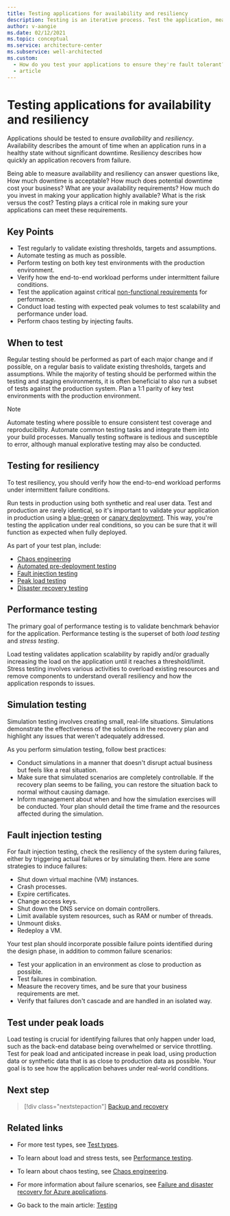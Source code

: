 ```yaml
---
title: Testing applications for availability and resiliency
description: Testing is an iterative process. Test the application, measure the outcome, analyze and address any failures that result, and repeat the process.
author: v-aangie
ms.date: 02/12/2021
ms.topic: conceptual
ms.service: architecture-center
ms.subservice: well-architected
ms.custom:
  - How do you test your applications to ensure they're fault tolerant?
  - article
---
```


# Testing applications for availability and resiliency

Applications should be tested to ensure *availability* and *resiliency*. Availability describes the amount of time when an application runs in a healthy state without significant downtime. Resiliency describes how quickly an application recovers from failure.

Being able to measure availability and resiliency can answer questions like, How much downtime is acceptable? How much does potential downtime cost your business? What are your availability requirements? How much do you invest in making your application highly available? What is the risk versus the cost? Testing plays a critical role in making sure your applications can meet these requirements.

## Key Points

- Test regularly to validate existing thresholds, targets and assumptions.
- Automate testing as much as possible.
- Perform testing on both key test environments with the production environment.
- Verify how the end-to-end workload performs under intermittent failure conditions.
- Test the application against critical [non-functional requirements](/azure/architecture/framework/resiliency/design-requirements) for performance.
- Conduct load testing with expected peak volumes to test scalability and performance under load.
- Perform chaos testing by injecting faults.

## When to test

Regular testing should be performed as part of each major change and if possible, on a regular basis to validate existing thresholds, targets and assumptions. While the majority of testing should be performed within the testing and staging environments, it is often beneficial to also run a subset of tests against the production system. Plan a 1:1 parity of key test environments with the production environment.

> [!NOTE]
> Automate testing where possible to ensure consistent test coverage and reproducibility. Automate common testing tasks and integrate them into your build processes. Manually testing software is tedious and susceptible to error, although manual explorative testing may also be conducted.

## Testing for resiliency

To test resiliency, you should verify how the end-to-end workload performs under intermittent failure conditions.

Run tests in production using both synthetic and real user data. Test and production are rarely identical, so it's important to validate your application in production using a [blue-green](https://martinfowler.com/bliki/BlueGreenDeployment.html) or [canary deployment](https://martinfowler.com/bliki/CanaryRelease.html). This way, you're testing the application under real conditions, so you can be sure that it will function as expected when fully deployed.

As part of your test plan, include:

- [Chaos engineering](/azure/architecture/framework/resilency/chaos-engineering)
- [Automated pre-deployment testing](/azure/architecture/checklist/dev-ops#testing)
- [Fault injection testing](#fault-injection-testing)
- [Peak load testing](/azure/architecture/framework/scalability/performance-test#load-testing)
- [Disaster recovery testing](/azure/architecture/feamework/resiliency/backup-and-recovery#failover)

## Performance testing

The primary goal of performance testing is to validate benchmark behavior for the application. Performance testing is the superset of both *load testing* and *stress testing*.

Load testing validates application scalability by rapidly and/or gradually increasing the load on the application until it reaches a threshold/limit. Stress testing involves various activities to overload existing resources and remove components to understand overall resiliency and how the application responds to issues.

## Simulation testing

Simulation testing involves creating small, real-life situations. Simulations demonstrate the effectiveness of the solutions in the recovery plan and highlight any issues that weren't adequately addressed.

As you perform simulation testing, follow best practices:

- Conduct simulations in a manner that doesn't disrupt actual business but feels like a real situation.
- Make sure that simulated scenarios are completely controllable. If the recovery plan seems to be failing, you can restore the situation back to normal without causing damage.
- Inform management about when and how the simulation exercises will be conducted. Your plan should detail the time frame and the resources affected during the simulation.

## Fault injection testing

For fault injection testing, check the resiliency of the system during failures, either by triggering actual failures or by simulating them. Here are some strategies to induce failures:

- Shut down virtual machine (VM) instances.
- Crash processes.
- Expire certificates.
- Change access keys.
- Shut down the DNS service on domain controllers.
- Limit available system resources, such as RAM or number of threads.
- Unmount disks.
- Redeploy a VM.

Your test plan should incorporate possible failure points identified during the design phase, in addition to common failure scenarios:

- Test your application in an environment as close to production as possible.
- Test failures in combination.
- Measure the recovery times, and be sure that your business requirements are met.
- Verify that failures don't cascade and are handled in an isolated way.

## Test under peak loads

Load testing is crucial for identifying failures that only happen under load, such as the back-end database being overwhelmed or service throttling. Test for peak load and anticipated increase in peak load, using production data or synthetic data that is as close to production data as possible. Your goal is to see how the application behaves under real-world conditions.

## Next step

>[!div class="nextstepaction"]
>[Backup and recovery](/azure/architecture/framework/resiliency/backup-and-recovery)

## Related links

- For more test types, see [Test types](https://docs.microsoft.com/azure/architecture/checklist/dev-ops#testing).
- To learn about load and stress tests, see [Performance testing](/azure/architecture/framework/scalability/performance-test).
- To learn about chaos testing, see [Chaos engineering](/azure/architecture/framework/resilency/chaos-engineering).
- For more information about failure scenarios, see [Failure and disaster recovery for Azure applications](/azure/architecture/framework/resiliency/backup-and-recovery).

- Go back to the main article: [Testing](test-checklist.md)